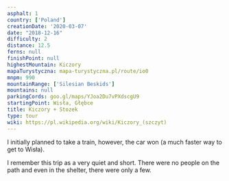 ```yaml
---
asphalt: 1
country: ['Poland']
creationDate: '2020-03-07'
date: "2018-12-16"
difficulty: 2
distance: 12.5
ferns: null
finishPoint: null
highestMountain: Kiczory
mapaTurystyczna: mapa-turystyczna.pl/route/io0
mnpm: 990
mountainRange: ['Silesian Beskids']
mountains: null
parkingCords: goo.gl/maps/YJoa2Du7vPXdscgU9
startingPoint: Wisła, Głębce
title: Kiczory + Stozek
type: tour
wiki: https://pl.wikipedia.org/wiki/Kiczory_(szczyt)
---
```


I initially planned to take a train, however, the car won (a much faster way to get to Wisła).

I remember this trip as a very quiet and short. There were no people on the path and even in the shelter, there were only a few.
